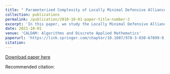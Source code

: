 ```yaml
---
title: " Parameterized Complexity of Locally Minimal Defensive Alliance"
collection: publications
permalink: /publication/2010-10-01-paper-title-number-2
excerpt: 'In this paper, we study the Locally Minimal Defensive Alliance problem parameterized by different structural parameters.'
date: 2021-10-01
venue: 'CALDAM: Algorithms and Discrete Applied Mathematics'
paperurl: 'https://link.springer.com/chapter/10.1007/978-3-030-67899-9_11'
citation: 
---
```



[Download paper here](https://link.springer.com/chapter/10.1007/978-3-030-67899-9_11)

Recommended citation: 

